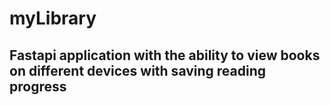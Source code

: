 # myLibrary

## Fastapi application with the ability to view books on different devices with saving reading progress